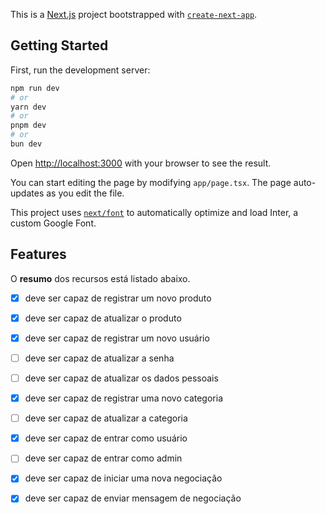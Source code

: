 This is a [Next.js](https://nextjs.org/) project bootstrapped with [`create-next-app`](https://github.com/vercel/next.js/tree/canary/packages/create-next-app).

## Getting Started

First, run the development server:

```bash
npm run dev
# or
yarn dev
# or
pnpm dev
# or
bun dev
```

Open [http://localhost:3000](http://localhost:3000) with your browser to see the result.

You can start editing the page by modifying `app/page.tsx`. The page auto-updates as you edit the file.

This project uses [`next/font`](https://nextjs.org/docs/basic-features/font-optimization) to automatically optimize and load Inter, a custom Google Font.

## Features

O **resumo** dos recursos está listado abaixo.

- [x] deve ser capaz de registrar um novo produto
- [x] deve ser capaz de atualizar o produto

- [x] deve ser capaz de registrar um novo usuário
- [ ] deve ser capaz de atualizar a senha
- [ ] deve ser capaz de atualizar os dados pessoais

- [x] deve ser capaz de registrar uma novo categoria
- [ ] deve ser capaz de atualizar a categoria

- [x] deve ser capaz de entrar como usuário
- [ ] deve ser capaz de entrar como admin

- [x] deve ser capaz de iniciar uma nova negociação
- [x] deve ser capaz de enviar mensagem de negociação
